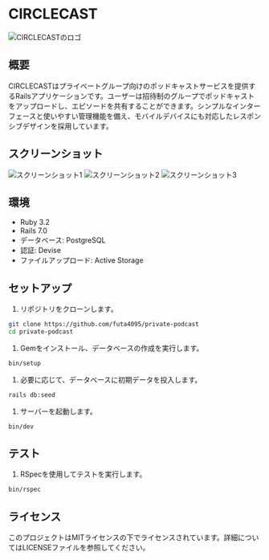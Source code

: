 # CIRCLECAST

![CIRCLECASTのロゴ](https://github.com/futa4095/private-podcast/assets/69447745/c8ab19cc-2d7a-4c1b-8f28-bacd8e36874b)

## 概要

CIRCLECASTはプライベートグループ向けのポッドキャストサービスを提供するRailsアプリケーションです。ユーザーは招待制のグループでポッドキャストをアップロードし、エピソードを共有することができます。シンプルなインターフェースと使いやすい管理機能を備え、モバイルデバイスにも対応したレスポンシブデザインを採用しています。

## スクリーンショット

![スクリーンショット1](https://github.com/futa4095/private-podcast/assets/69447745/96e18f5a-877f-4b18-a658-ca00fad5400f)
![スクリーンショット2](https://github.com/futa4095/private-podcast/assets/69447745/91fb2ebb-023b-4284-8b8b-225ef8c1a825)
![スクリーンショット3](https://github.com/futa4095/private-podcast/assets/69447745/a9cf8858-eee5-465d-acd8-75196b216755)

## 環境

- Ruby 3.2
- Rails 7.0
- データベース: PostgreSQL
- 認証: Devise
- ファイルアップロード: Active Storage

## セットアップ

1. リポジトリをクローンします。

```sh
git clone https://github.com/futa4095/private-podcast
cd private-podcast
```

1. Gemをインストール、データベースの作成を実行します。

```sh
bin/setup
```

1. 必要に応じて、データベースに初期データを投入します。

```sh
rails db:seed
```

1. サーバーを起動します。

```sh
bin/dev
```

## テスト

1. RSpecを使用してテストを実行します。

```sh
bin/rspec
```

## ライセンス

このプロジェクトはMITライセンスの下でライセンスされています。詳細についてはLICENSEファイルを参照してください。
